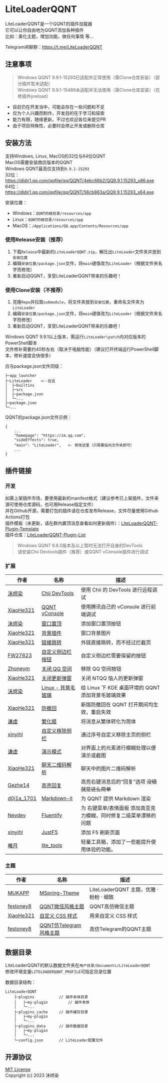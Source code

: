 # LiteLoaderQQNT

LiteLoaderQQNT是一个QQNT的插件加载器  
它可以让你自由地为QQNT添加各种插件  
比如：美化主题，增加功能，做任何事情 等...

Telegram闲聊群：https://t.me/LiteLoaderQQNT


## 注意事项

> Windows QQNT 9.9.1-15293已适配并正常使用（需Clone仓库安装）（部分插件暂未适配）  
> Windows QQNT 9.9.1-15489未适配并无法使用（需Clone仓库安装）（在修插件preload）

- 目前仍在开发当中，可能会存在一些问题和不足
- 仅为个人兴趣而制作，开发目的在于学习和探索
- 能力有限，随缘更新。不过也欢迎各位来提交PR
- 由于项目特殊性，必要时会停止开发或删除仓库


## 安装方法

支持Windows, Linux, MacOS的32位与64位QQNT  
MacOS需要安装商店版本的QQNT  
Windows QQNT最高仅支持到`9.9.1-15293`  
32位：https://dldir1.qq.com/qqfile/qq/QQNT/4ebc66b2/QQ9.9.1.15293_x86.exe  
64位：https://dldir1.qq.com/qqfile/qq/QQNT/56cb863a/QQ9.9.1.15293_x64.exe

安装位置：
- Windows：`QQNT的根目录/resources/app`
- Linux：`QQNT的根目录/resources/app`
- MacOS：`/Applications/QQ.app/Contents/Resources/app`

### 使用Release安装（推荐）

1. 下载`Release`中最新的`LiteLoaderQQNT.zip`，解压出`LiteLoader`文件夹并放到`安装位置`
2. 编辑`安装位置/package.json`文件，将`main`键值改为`LiteLoader`（根据文件夹名字而修改）
3. 重新启动QQNT，享受LiteLoaderQQNT带来的乐趣吧！

### 使用Clone安装（不推荐）

1. 克隆`Repo`并拉取`submodule`，将文件夹放到`安装位置`，重命名文件夹为`LiteLoader`
2. 编辑`安装位置/package.json`文件，将`main`键值改为`LiteLoader`（根据文件夹名字而修改）
3. 重新启动QQNT，享受LiteLoaderQQNT带来的乐趣吧！

Windows QQNT 9.9.1以上版本，需运行`LiteLoader\patch`内对应版本的PowerShell脚本  
文件修补需要约40秒左右（取决于电脑性能）（建议打开终端运行PowerShell脚本，修补速度会快很多）

应与package.json文件同级：
```
├─app_launcher
├─LiteLoader    <--在这
│  ├─builtins
│  ├─src
│  ├─package.json
│  └─...
├─package.json
└─...

```

QQNT的package.json文件示例：
```
{
    ...
    "homepage": "https://im.qq.com",
    "sideEffects": true,
    "main": "LiteLoader",   <- 修改这里（只需要指向文件夹即可）
    ...
}
```


## 插件链接

### 开发

如需上架插件市场，要使用最新的manifest格式（建议参考已上架插件，文件来源可使用仓库源码，也可用Release指定文件）  
并在Github开源，需要打包的插件请在仓库发布Release，文件尽量使用Github Actions打包  
插件模板（未更新，请在群内置顶消息查看如何更新插件）：[LiteLoaderQQNT-Plugin-Template](https://github.com/mo-jinran/LiteLoaderQQNT-Plugin-Template)  
插件仓库：[LiteLoaderQQNT-Plugin-List](https://github.com/mo-jinran/LiteLoaderQQNT-Plugin-List)

> Windows QQNT 9.8.5版本及以上暂时无法打开自身的DevTools  
> 请安装Chii Devtools插件（推荐）或QQNT vConsole插件进行调试


### 扩展

| 作者                                       | 名称                                                                          | 描述                                                              |
| ------------------------------------------ | ----------------------------------------------------------------------------- | ----------------------------------------------------------------- |
| [沫烬染](https://github.com/mo-jinran)     | [Chii DevTools](https://github.com/mo-jinran/chii-devtools)                   | 使用 Chii 的 DevTools 进行远程调试                                 |
| [XiaoHe321](https://github.com/xh321)      | [QQNT vConsole](https://github.com/xh321/LiteLoaderQQNT-VConsole)             | 使用腾讯自己的 vConsole 进行前端调试                               |
| [沫烬染](https://github.com/mo-jinran)     | [窗口置顶](https://github.com/mo-jinran/window-on-top)                        | 添加窗口置顶按钮                                                   |
| [XiaoHe321](https://github.com/xh321)      | [背景插件](https://github.com/xh321/LiteLoaderQQNT-Background-Plugin)         | 窗口背景图片                                                      |
| [XiaoHe321](https://github.com/xh321)      | [链接跳转](https://github.com/xh321/LiteLoaderQQNT-Directly-Jump)             | 外链直接跳转，而不经过拦截页                                        |
| [FW27623](https://github.com/FW27623)      | [自定义侧边栏按钮](https://github.com/FW27623/remove_nav_sidebar)             | 自定义侧边栏需要保留的按钮                                          |
| [Zhoneym](https://github.com/Zhoneym)    | [关闭 QQ 空间](https://github.com/Zhoneym/LiteLoaderQQNT-RemoveZone)         | 移除 QQ 空间按钮                                                  |
| [XiaoHe321](https://github.com/xh321)      | [关闭更新弹窗](https://github.com/xh321/LiteLoaderQQNT-Kill-Update)           | 关闭 NTQQ 恼人的更新弹窗                                           |
| [沫烬染](https://github.com/mo-jinran)     | [Linux - 背景毛玻璃](https://github.com/mo-jinran/linux-qqnt-background-blur) | 给 Linux 下 KDE 桌面环境的 QQNT 添加背景毛玻璃效果                   |
| [XiaoHe321](https://github.com/xh321)      | [防撤回](https://github.com/xh321/LiteLoaderQQNT-Anti-Recall)                 | 新版防撤回在 QQNT 打开期间均生效，重启失效                          |
| [谦虚](https://github.com/qianxu2001)      | [繁化姬](https://github.com/qianxu2001/LiteLoaderQQNT-Plugin-Fanhuaji)        | 将消息从繁体转化为简体                                             |
| [xinyihl](https://github.com/xinyihl)      | [自定义移除侧栏](https://github.com/xinyihl/LiteLoaderQQNT-RemoveSidebar)     | 通过序号自定义移除主页的侧栏                                        |
| [谦虚](https://github.com/qianxu2001)      | [演示模式](https://github.com/qianxu2001/LiteLoaderQQNT-Plugin-Demo-mode)     | 对界面上的元素进行模糊处理以便演示或截图                             |
| [XiaoHe321](https://github.com/xh321)      | [聊天二维码解析](https://github.com/xh321/LiteLoaderQQNT-QR-Decode)           | 聊天中的图片二维码解析                                             |
| [Gezhe14](https://github.com/Gezhe14)      | [高亮回复](https://github.com/Gezhe14/LiteLoaderQQNT-HighlightReplies)        | 高亮右键消息后的“回复”选项 ~~没错就是这么简单~~                    |
| [d0j1a_1701](https://github.com/d0j1a1701) | [Markdown-it](https://github.com/d0j1a1701/LiteLoaderQQNT-Markdown)           | 为 QQNT 提供 Markdown 渲染                                       |
| [Nevdev](https://github.com/Nevodev)       | [Fluentify](https://github.com/Nevodev/LL-Fluentify)                          | 为 右键菜单/表情面板 添加真亚克力模糊，同时修复二级菜单漂移的问题    |
| [xinyihl](https://github.com/xinyihl)      | [JustF5](https://github.com/xinyihl/LiteLoaderQQNT-JustF5)                    | 添加 F5 刷新页面                                                 |
| [曦月](https://github.com/xiyuesaves)      | [lite_tools](https://github.com/xiyuesaves/lite_tools)                        | 轻量工具箱，添加了一些能提升使用体验的功能。                        |

### 主题

| 作者                                      | 名称                                                                                 | 描述                                   |
|-------------------------------------------|--------------------------------------------------------------------------------------|--------------------------------------|
| [MUKAPP](https://github.com/MUKAPP)       | [MSpring-Theme](https://github.com/MUKAPP/LiteLoaderQQNT-MSpring-Theme)              | LiteLoaderQQNT 主题，优雅 · 粉粉 · 细致 |
| [festoney8](https://github.com/festoney8) | [QQNT微信风格主题](https://github.com/festoney8/LiteLoaderQQNT-Wechat-Theme)         | QQNT高仿微信主题                       |
| [XiaoHe321](https://github.com/xh321)     | [自定义 CSS 样式](https://github.com/xh321/LiteLoaderQQNT-Custom-CSS)                | 用来自定义 CSS 样式                    |
| [festoney8](https://github.com/festoney8) | [QQNT仿Telegram风格主题](https://github.com/festoney8/LiteLoaderQQNT-Telegram-Theme) | 高仿Telegram的QQNT主题                 |


## 数据目录

LiteLoaderQQNT的默认数据文件夹在`用户目录/Documents/LiteLoaderQQNT`  
修改环境变量`LITELOADERQQNT_PROFILE`可指定目录位置

数据目录结构：
```
LiteLoaderQQNT
    ├─plugins           // 插件本体目录
    │   ├─my-plugin         // 插件本体
    │   └─...
    ├─plugins_cache     // 插件缓存目录
    │   ├─my-plugin
    │   └─...
    ├─plugins_data      // 插件数据目录
    │   ├─my-plugin
    │   └─...
    └─config.json       // LiteLoader配置文件
```


## 开源协议

[MIT License](./LICENSE)  
Copyright (c) 2023 沫烬染
